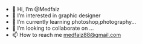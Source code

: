 - 👋 Hi, I’m @Medfaiz
- 👀 I’m interested in graphic designer 
- 🌱 I’m currently learning photoshop,photography...
- 💞️ I’m looking to collaborate on ...
- 📫 How to reach me medfaiz88@gmail.com

<!---
Medfaiz/Medfaiz is a ✨ special ✨ repository because its `README.md` (this file) appears on your GitHub profile.
You can click the Preview link to take a look at your changes.
--->
